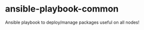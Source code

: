 ansible-playbook-common
=======================

Ansible playbook to deploy/manage packages useful on all nodes!
